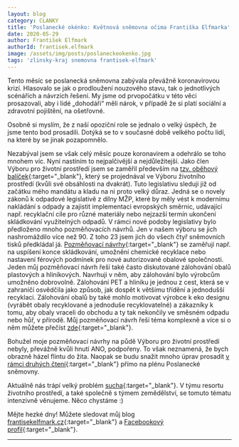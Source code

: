 ```yaml
---
layout: blog
category: CLANKY
title: 'Poslanecké okénko: Květnová sněmovna očima Františka Elfmarka'
date: 2020-05-29
author: František Elfmark
authorId: frantisek.elfmark
image: /assets/img/posts/poslaneckeokenko.jpg
tags: 'zlinsky-kraj snemovna frantisek-elfmark'
---
```


Tento měsíc se poslanecká sněmovna zabývala převážně koronavirovou krizí. Hlasovalo se jak o prodloužení nouzového stavu, tak o jednotlivých scénářích a návrzích řešení. My jsme od prvopočátku v této věci prosazovali, aby i lidé „dohodáři“ měli nárok, v případě že si platí sociální a zdravotní pojištění, na ošetřovné.

Osobně si myslím, že z naší opoziční role se jednalo o velký úspěch, že jsme tento bod prosadili. Dotýká se to v současné době velkého počtu lidí, na které by se jinak pozapomnělo.

Nezabýval jsem se však celý měsíc pouze koronavirem a odehrálo se toho mnohem víc. Nyní nastíním to nejpalčivější a nejdůležitejší. Jako člen Výboru pro životní prostředí jsem se zaměřil především na [tzv. oběhový balíček](https://www.obehovehospodarstvi.eu/nova-legislativa-o-odpadech-posune-cr-k-obehovemu-hospodarstvi-prodlouzeni-lhuty-skladkovani-by-bylo-krokem-zpet//){:target="_blank"}, který se projednával ve Výboru životního prostředí (kvůli své obsáhlosti na dvakrát). Tuto legislativu sleduji již od začátku mého mandátu a kladu na ni proto velký důraz. Jedná se o novely zákonů k odpadové legislativě z dílny MŽP, které by měly vést k modernímu nakládání s odpady a zajistit implementaci evropských směrnic, udávající např. recyklační cíle pro různé materiály nebo nejzazší termín ukončení skládkování využitelných odpadů. V rámci nové podoby legislativy bylo předloženo mnoho pozměňovacích návrhů. Jen v našem výboru se jich nashromáždilo více než 90. Z toho 23 jsem jich do všech čtyř sněmovních tisků předkládal já. [Pozměňovací návrhy](https://www.frantisekelfmark.cz/report-balicek-nove-odpadove-legislativy-na-pude-snemovny-vzbudil-emoce/){:target="_blank"} se zaměřují např. na uspíšení konce skládkování, umožnění chemické recyklace nebo nastavení férových podmínek pro nové autorizované obalové společnosti. Jeden můj pozměňovací návrh řeší také často diskutované zálohování obalů plastových a hliníkových. Navrhuji v něm, aby zálohování bylo výrobcům umožněno dobrovolně. Zálohování PET a hliníku je jednou z cest, která se v zahraničí osvědčila jako způsob, jak dospět k většímu třídění a jednodušší recyklaci. Zálohování obalů by také mohlo motivovat výrobce k eko designu (vyrábět obaly recyklované a jednoduše recyklovatelné) a zákazníky k tomu, aby obaly vraceli do obchodu a ty tak nekončily ve směsném odpadu nebo hůř, v přírodě. Můj pozměňovací návrh řeší téma komplexně a více si o něm můžete přečíst [zde](https://www.frantisekelfmark.cz/prace-jak-by-melo-fungovat-zalohovani-napojovych-obalu-a-potrebujeme-jej-vubec/){:target="_blank"}. 

Bohužel moje pozměňovací návrhy na půdě Výboru pro životní prostředí nebyly, převážně kvůli hnutí ANO, podpořeny. To však neznamená, že bych obrazně házel flintu do žita. Naopak se budu snažit mnoho úprav prosadit [v rámci druhých čtení](https://www.frantisekelfmark.cz/prace-kdy-pujde-obehovy-balicek-do-druheho-cteni-zname-predbezny-termin/){:target="_blank"} přímo na plénu Poslanecké sněmovny.

Aktuálně nás trápí velký problém [sucha](https://www.frantisekelfmark.cz/prace-opatreni-eu-usnadni-vyuzivani-recyklovane-odpadni-vody-pro-zavlazovani-v-zemedelstvi/){:target="_blank"}. V týmu resortu životního prostředí, a také společně s týmem zemědělství, se tomuto tématu intenzivně věnujeme. Něco chystáme :)

Mějte hezké dny! Můžete sledovat můj blog [frantisekelfmark.cz](https://www.frantisekelfmark.cz/){:target="_blank"}
 a [Facebookový profil](https://www.facebook.com/FrantisekElfmark.DiS/){:target="_blank"}.
 
---
